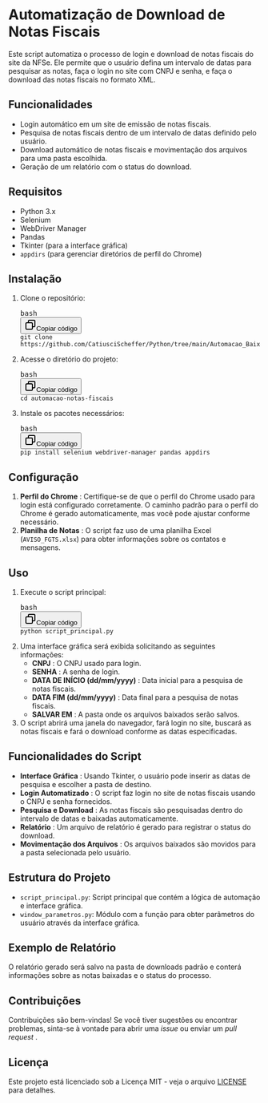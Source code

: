 # Automatização de Download de Notas Fiscais

Este script automatiza o processo de login e download de notas fiscais do site da NFSe. Ele permite que o usuário defina um intervalo de datas para pesquisar as notas, faça o login no site com CNPJ e senha, e faça o download das notas fiscais no formato XML.

## Funcionalidades

* Login automático em um site de emissão de notas fiscais.
* Pesquisa de notas fiscais dentro de um intervalo de datas definido pelo usuário.
* Download automático de notas fiscais e movimentação dos arquivos para uma pasta escolhida.
* Geração de um relatório com o status do download.

## Requisitos

* Python 3.x
* Selenium
* WebDriver Manager
* Pandas
* Tkinter (para a interface gráfica)
* `appdirs` (para gerenciar diretórios de perfil do Chrome)

## Instalação

1. Clone o repositório:
   <pre><div class="dark bg-gray-950 rounded-md border-[0.5px] border-token-border-medium"><div class="flex items-center relative text-token-text-secondary bg-token-main-surface-secondary px-4 py-2 text-xs font-sans justify-between rounded-t-md"><span>bash</span><div class="flex items-center"><span class="" data-state="closed"><button class="flex gap-1 items-center"><svg xmlns="http://www.w3.org/2000/svg" width="24" height="24" fill="none" viewBox="0 0 24 24" class="icon-sm"><path fill="currentColor" fill-rule="evenodd" d="M7 5a3 3 0 0 1 3-3h9a3 3 0 0 1 3 3v9a3 3 0 0 1-3 3h-2v2a3 3 0 0 1-3 3H5a3 3 0 0 1-3-3v-9a3 3 0 0 1 3-3h2zm2 2h5a3 3 0 0 1 3 3v5h2a1 1 0 0 0 1-1V5a1 1 0 0 0-1-1h-9a1 1 0 0 0-1 1zM5 9a1 1 0 0 0-1 1v9a1 1 0 0 0 1 1h9a1 1 0 0 0 1-1v-9a1 1 0 0 0-1-1z" clip-rule="evenodd"></path></svg>Copiar código</button></span></div></div><div class="overflow-y-auto p-4" dir="ltr"><code class="!whitespace-pre hljs language-bash">git clone https://github.com/CatiusciScheffer/Python/tree/main/Automacao_Baixar%20NFE_Gov
   </code></div></div></pre>
2. Acesse o diretório do projeto:
   <pre><div class="dark bg-gray-950 rounded-md border-[0.5px] border-token-border-medium"><div class="flex items-center relative text-token-text-secondary bg-token-main-surface-secondary px-4 py-2 text-xs font-sans justify-between rounded-t-md"><span>bash</span><div class="flex items-center"><span class="" data-state="closed"><button class="flex gap-1 items-center"><svg xmlns="http://www.w3.org/2000/svg" width="24" height="24" fill="none" viewBox="0 0 24 24" class="icon-sm"><path fill="currentColor" fill-rule="evenodd" d="M7 5a3 3 0 0 1 3-3h9a3 3 0 0 1 3 3v9a3 3 0 0 1-3 3h-2v2a3 3 0 0 1-3 3H5a3 3 0 0 1-3-3v-9a3 3 0 0 1 3-3h2zm2 2h5a3 3 0 0 1 3 3v5h2a1 1 0 0 0 1-1V5a1 1 0 0 0-1-1h-9a1 1 0 0 0-1 1zM5 9a1 1 0 0 0-1 1v9a1 1 0 0 0 1 1h9a1 1 0 0 0 1-1v-9a1 1 0 0 0-1-1z" clip-rule="evenodd"></path></svg>Copiar código</button></span></div></div><div class="overflow-y-auto p-4" dir="ltr"><code class="!whitespace-pre hljs language-bash">cd automacao-notas-fiscais
   </code></div></div></pre>
3. Instale os pacotes necessários:
   <pre><div class="dark bg-gray-950 rounded-md border-[0.5px] border-token-border-medium"><div class="flex items-center relative text-token-text-secondary bg-token-main-surface-secondary px-4 py-2 text-xs font-sans justify-between rounded-t-md"><span>bash</span><div class="flex items-center"><span class="" data-state="closed"><button class="flex gap-1 items-center"><svg xmlns="http://www.w3.org/2000/svg" width="24" height="24" fill="none" viewBox="0 0 24 24" class="icon-sm"><path fill="currentColor" fill-rule="evenodd" d="M7 5a3 3 0 0 1 3-3h9a3 3 0 0 1 3 3v9a3 3 0 0 1-3 3h-2v2a3 3 0 0 1-3 3H5a3 3 0 0 1-3-3v-9a3 3 0 0 1 3-3h2zm2 2h5a3 3 0 0 1 3 3v5h2a1 1 0 0 0 1-1V5a1 1 0 0 0-1-1h-9a1 1 0 0 0-1 1zM5 9a1 1 0 0 0-1 1v9a1 1 0 0 0 1 1h9a1 1 0 0 0 1-1v-9a1 1 0 0 0-1-1z" clip-rule="evenodd"></path></svg>Copiar código</button></span></div></div><div class="overflow-y-auto p-4" dir="ltr"><code class="!whitespace-pre hljs language-bash">pip install selenium webdriver-manager pandas appdirs
   </code></div></div></pre>

## Configuração

1. **Perfil do Chrome** : Certifique-se de que o perfil do Chrome usado para login está configurado corretamente. O caminho padrão para o perfil do Chrome é gerado automaticamente, mas você pode ajustar conforme necessário.
2. **Planilha de Notas** : O script faz uso de uma planilha Excel (`AVISO_FGTS.xlsx`) para obter informações sobre os contatos e mensagens.

## Uso

1. Execute o script principal:
   <pre><div class="dark bg-gray-950 rounded-md border-[0.5px] border-token-border-medium"><div class="flex items-center relative text-token-text-secondary bg-token-main-surface-secondary px-4 py-2 text-xs font-sans justify-between rounded-t-md"><span>bash</span><div class="flex items-center"><span class="" data-state="closed"><button class="flex gap-1 items-center"><svg xmlns="http://www.w3.org/2000/svg" width="24" height="24" fill="none" viewBox="0 0 24 24" class="icon-sm"><path fill="currentColor" fill-rule="evenodd" d="M7 5a3 3 0 0 1 3-3h9a3 3 0 0 1 3 3v9a3 3 0 0 1-3 3h-2v2a3 3 0 0 1-3 3H5a3 3 0 0 1-3-3v-9a3 3 0 0 1 3-3h2zm2 2h5a3 3 0 0 1 3 3v5h2a1 1 0 0 0 1-1V5a1 1 0 0 0-1-1h-9a1 1 0 0 0-1 1zM5 9a1 1 0 0 0-1 1v9a1 1 0 0 0 1 1h9a1 1 0 0 0 1-1v-9a1 1 0 0 0-1-1z" clip-rule="evenodd"></path></svg>Copiar código</button></span></div></div><div class="overflow-y-auto p-4" dir="ltr"><code class="!whitespace-pre hljs language-bash">python script_principal.py
   </code></div></div></pre>
2. Uma interface gráfica será exibida solicitando as seguintes informações:
   * **CNPJ** : O CNPJ usado para login.
   * **SENHA** : A senha de login.
   * **DATA DE INÍCIO (dd/mm/yyyy)** : Data inicial para a pesquisa de notas fiscais.
   * **DATA FIM (dd/mm/yyyy)** : Data final para a pesquisa de notas fiscais.
   * **SALVAR EM** : A pasta onde os arquivos baixados serão salvos.
3. O script abrirá uma janela do navegador, fará login no site, buscará as notas fiscais e fará o download conforme as datas especificadas.

## Funcionalidades do Script

* **Interface Gráfica** : Usando Tkinter, o usuário pode inserir as datas de pesquisa e escolher a pasta de destino.
* **Login Automatizado** : O script faz login no site de notas fiscais usando o CNPJ e senha fornecidos.
* **Pesquisa e Download** : As notas fiscais são pesquisadas dentro do intervalo de datas e baixadas automaticamente.
* **Relatório** : Um arquivo de relatório é gerado para registrar o status do download.
* **Movimentação dos Arquivos** : Os arquivos baixados são movidos para a pasta selecionada pelo usuário.

## Estrutura do Projeto

* `script_principal.py`: Script principal que contém a lógica de automação e interface gráfica.
* `window_parametros.py`: Módulo com a função para obter parâmetros do usuário através da interface gráfica.

## Exemplo de Relatório

O relatório gerado será salvo na pasta de downloads padrão e conterá informações sobre as notas baixadas e o status do processo.

## Contribuições

Contribuições são bem-vindas! Se você tiver sugestões ou encontrar problemas, sinta-se à vontade para abrir uma *issue* ou enviar um  *pull request* .

## Licença

Este projeto está licenciado sob a Licença MIT - veja o arquivo [LICENSE]() para detalhes.
